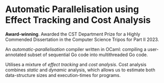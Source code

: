# Automatic Parallelisation using Effect Tracking and Cost Analysis 

**Award-winning**. Awarded the CST Department Prize for a Highly Commended Dissertation in the Computer Science Tripos for Part II 2023. 

An _automatic-parallelisation_ compiler written in OCaml: compiling a user-annotated subset of sequential Go code into multithreaded Go code. 

Utilises a mixture of _effect tracking_ and _cost analysis_. Cost analysis combines _static_ and _dynamic_ analysis, which allows us to estimate both data-structure sizes and execution-times for programs.
